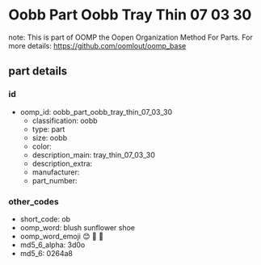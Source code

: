 # Oobb Part Oobb Tray Thin 07 03 30  

note: This is part of OOMP the Oopen Organization Method For Parts. For more details: https://github.com/oomlout/oomp_base

##  part details





### id
* oomp_id: oobb_part_oobb_tray_thin_07_03_30
  * classification: oobb
  * type: part
  * size: oobb
  * color: 
  * description_main: tray_thin_07_03_30
  * description_extra: 
  * manufacturer: 
  * part_number: 

### other_codes
* short_code: ob
* oomp_word: blush sunflower shoe
* oomp_word_emoji :blush: :sunflower: :shoe:
* md5_6_alpha: 3d0o
* md5_6: 0264a8